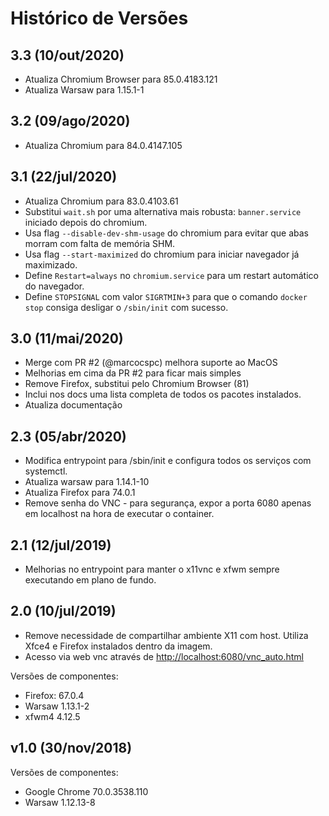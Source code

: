 # Histórico de Versões

## 3.3 (10/out/2020)

* Atualiza Chromium Browser para 85.0.4183.121
* Atualiza Warsaw para 1.15.1-1

## 3.2 (09/ago/2020)

* Atualiza Chromium para 84.0.4147.105

## 3.1 (22/jul/2020)

* Atualiza Chromium para 83.0.4103.61
* Substitui `wait.sh` por uma alternativa mais robusta: `banner.service` iniciado depois do chromium.
* Usa flag `--disable-dev-shm-usage` do chromium para evitar que abas morram com falta de memória SHM.
* Usa flag `--start-maximized` do chromium para iniciar navegador já maximizado.
* Define `Restart=always` no `chromium.service` para um restart automático do navegador.
* Define `STOPSIGNAL` com valor `SIGRTMIN+3` para que o comando `docker stop` consiga desligar o `/sbin/init` com sucesso.

## 3.0 (11/mai/2020)

* Merge com PR #2 (@marcocspc) melhora suporte ao MacOS
* Melhorias em cima da PR #2 para ficar mais simples
* Remove Firefox, substitui pelo Chromium Browser (81)
* Inclui nos docs uma lista completa de todos os pacotes instalados.
* Atualiza documentação

## 2.3 (05/abr/2020)

* Modifica entrypoint para /sbin/init e configura todos os serviços com systemctl.
* Atualiza warsaw para 1.14.1-10
* Atualiza Firefox para 74.0.1
* Remove senha do VNC - para segurança, expor a porta 6080 apenas em localhost na hora de executar o container.

## 2.1 (12/jul/2019)

* Melhorias no entrypoint para manter o x11vnc e xfwm sempre executando em plano de fundo.

## 2.0 (10/jul/2019)

* Remove necessidade de compartilhar ambiente X11 com host. Utiliza Xfce4 e Firefox instalados dentro da imagem.
* Acesso via web vnc através de <http://localhost:6080/vnc_auto.html>

Versões de componentes:

* Firefox: 67.0.4
* Warsaw 1.13.1-2
* xfwm4 4.12.5

## v1.0 (30/nov/2018)

Versões de componentes:

* Google Chrome 70.0.3538.110
* Warsaw 1.12.13-8
